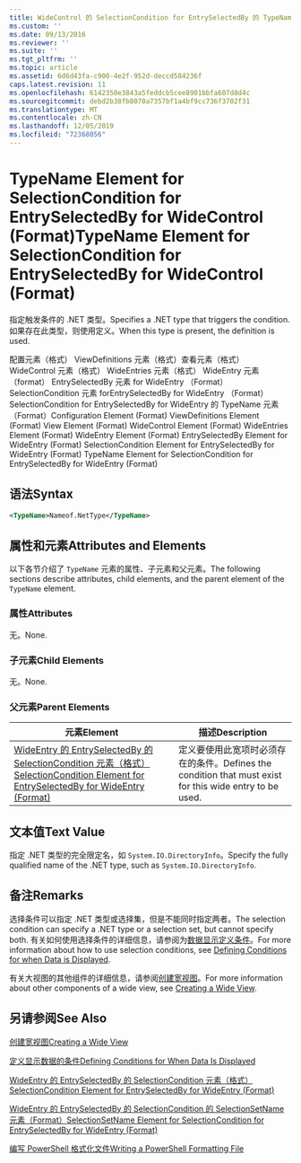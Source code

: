 ```yaml
---
title: WideControl 的 SelectionCondition for EntrySelectedBy 的 TypeName 元素（格式） |Microsoft Docs
ms.custom: ''
ms.date: 09/13/2016
ms.reviewer: ''
ms.suite: ''
ms.tgt_pltfrm: ''
ms.topic: article
ms.assetid: 6d6d43fa-c900-4e2f-952d-deccd584236f
caps.latest.revision: 11
ms.openlocfilehash: 6142350e3843a5feddcb5cee8901bbfa607d8d4c
ms.sourcegitcommit: debd2b38fb8070a7357bf1a4bf9cc736f3702f31
ms.translationtype: MT
ms.contentlocale: zh-CN
ms.lasthandoff: 12/05/2019
ms.locfileid: "72368056"
---
```

# <a name="typename-element-for-selectioncondition-for-entryselectedby-for-widecontrol-format"></a><span data-ttu-id="1e741-102">TypeName Element for SelectionCondition for EntrySelectedBy for WideControl (Format)</span><span class="sxs-lookup"><span data-stu-id="1e741-102">TypeName Element for SelectionCondition for EntrySelectedBy for WideControl (Format)</span></span>

<span data-ttu-id="1e741-103">指定触发条件的 .NET 类型。</span><span class="sxs-lookup"><span data-stu-id="1e741-103">Specifies a .NET type that triggers the condition.</span></span> <span data-ttu-id="1e741-104">如果存在此类型，则使用定义。</span><span class="sxs-lookup"><span data-stu-id="1e741-104">When this type is present, the definition is used.</span></span>

<span data-ttu-id="1e741-105">配置元素（格式） ViewDefinitions 元素（格式）查看元素（格式） WideControl 元素（格式） WideEntries 元素（格式） WideEntry 元素（format） EntrySelectedBy 元素 for WideEntry （Format） SelectionCondition 元素 forEntrySelectedBy for WideEntry （Format） SelectionCondition for EntrySelectedBy for WideEntry 的 TypeName 元素（Format）</span><span class="sxs-lookup"><span data-stu-id="1e741-105">Configuration Element (Format) ViewDefinitions Element (Format) View Element (Format) WideControl Element (Format) WideEntries Element (Format) WideEntry Element (Format) EntrySelectedBy Element for WideEntry (Format) SelectionCondition Element for EntrySelectedBy for WideEntry (Format) TypeName Element for SelectionCondition for EntrySelectedBy for WideEntry (Format)</span></span>

## <a name="syntax"></a><span data-ttu-id="1e741-106">语法</span><span class="sxs-lookup"><span data-stu-id="1e741-106">Syntax</span></span>

```xml
<TypeName>Nameof.NetType</TypeName>
```

## <a name="attributes-and-elements"></a><span data-ttu-id="1e741-107">属性和元素</span><span class="sxs-lookup"><span data-stu-id="1e741-107">Attributes and Elements</span></span>

<span data-ttu-id="1e741-108">以下各节介绍了 `TypeName` 元素的属性、子元素和父元素。</span><span class="sxs-lookup"><span data-stu-id="1e741-108">The following sections describe attributes, child elements, and the parent element of the `TypeName` element.</span></span>

### <a name="attributes"></a><span data-ttu-id="1e741-109">属性</span><span class="sxs-lookup"><span data-stu-id="1e741-109">Attributes</span></span>

<span data-ttu-id="1e741-110">无。</span><span class="sxs-lookup"><span data-stu-id="1e741-110">None.</span></span>

### <a name="child-elements"></a><span data-ttu-id="1e741-111">子元素</span><span class="sxs-lookup"><span data-stu-id="1e741-111">Child Elements</span></span>

<span data-ttu-id="1e741-112">无。</span><span class="sxs-lookup"><span data-stu-id="1e741-112">None.</span></span>

### <a name="parent-elements"></a><span data-ttu-id="1e741-113">父元素</span><span class="sxs-lookup"><span data-stu-id="1e741-113">Parent Elements</span></span>

|<span data-ttu-id="1e741-114">元素</span><span class="sxs-lookup"><span data-stu-id="1e741-114">Element</span></span>|<span data-ttu-id="1e741-115">描述</span><span class="sxs-lookup"><span data-stu-id="1e741-115">Description</span></span>|
|-------------|-----------------|
|[<span data-ttu-id="1e741-116">WideEntry 的 EntrySelectedBy 的 SelectionCondition 元素（格式）</span><span class="sxs-lookup"><span data-stu-id="1e741-116">SelectionCondition Element for EntrySelectedBy for WideEntry (Format)</span></span>](./selectioncondition-element-for-entryselectedby-for-widecontrol-format.md)|<span data-ttu-id="1e741-117">定义要使用此宽项时必须存在的条件。</span><span class="sxs-lookup"><span data-stu-id="1e741-117">Defines the condition that must exist for this wide entry to be used.</span></span>|

## <a name="text-value"></a><span data-ttu-id="1e741-118">文本值</span><span class="sxs-lookup"><span data-stu-id="1e741-118">Text Value</span></span>

<span data-ttu-id="1e741-119">指定 .NET 类型的完全限定名，如 `System.IO.DirectoryInfo`。</span><span class="sxs-lookup"><span data-stu-id="1e741-119">Specify the fully qualified name of the .NET type, such as `System.IO.DirectoryInfo`.</span></span>

## <a name="remarks"></a><span data-ttu-id="1e741-120">备注</span><span class="sxs-lookup"><span data-stu-id="1e741-120">Remarks</span></span>

<span data-ttu-id="1e741-121">选择条件可以指定 .NET 类型或选择集，但是不能同时指定两者。</span><span class="sxs-lookup"><span data-stu-id="1e741-121">The selection condition can specify a .NET type or a selection set, but cannot specify both.</span></span> <span data-ttu-id="1e741-122">有关如何使用选择条件的详细信息，请参阅为[数据显示定义条件](./defining-conditions-for-displaying-data.md)。</span><span class="sxs-lookup"><span data-stu-id="1e741-122">For more information about how to use selection conditions, see [Defining Conditions for when Data is Displayed](./defining-conditions-for-displaying-data.md).</span></span>

<span data-ttu-id="1e741-123">有关大视图的其他组件的详细信息，请参阅[创建宽视图](./creating-a-wide-view.md)。</span><span class="sxs-lookup"><span data-stu-id="1e741-123">For more information about other components of a wide view, see [Creating a Wide View](./creating-a-wide-view.md).</span></span>

## <a name="see-also"></a><span data-ttu-id="1e741-124">另请参阅</span><span class="sxs-lookup"><span data-stu-id="1e741-124">See Also</span></span>

[<span data-ttu-id="1e741-125">创建宽视图</span><span class="sxs-lookup"><span data-stu-id="1e741-125">Creating a Wide View</span></span>](./creating-a-wide-view.md)

[<span data-ttu-id="1e741-126">定义显示数据的条件</span><span class="sxs-lookup"><span data-stu-id="1e741-126">Defining Conditions for When Data Is Displayed</span></span>](./defining-conditions-for-displaying-data.md)

[<span data-ttu-id="1e741-127">WideEntry 的 EntrySelectedBy 的 SelectionCondition 元素（格式）</span><span class="sxs-lookup"><span data-stu-id="1e741-127">SelectionCondition Element for EntrySelectedBy for WideEntry (Format)</span></span>](./selectioncondition-element-for-entryselectedby-for-widecontrol-format.md)

[<span data-ttu-id="1e741-128">WideEntry 的 EntrySelectedBy 的 SelectionCondition 的 SelectionSetName 元素（Format）</span><span class="sxs-lookup"><span data-stu-id="1e741-128">SelectionSetName Element for SelectionCondition for EntrySelectedBy for WideEntry (Format)</span></span>](./selectionsetname-element-for-selectioncondition-for-entryselectedby-for-wideentry-format.md)

[<span data-ttu-id="1e741-129">编写 PowerShell 格式化文件</span><span class="sxs-lookup"><span data-stu-id="1e741-129">Writing a PowerShell Formatting File</span></span>](./writing-a-powershell-formatting-file.md)
